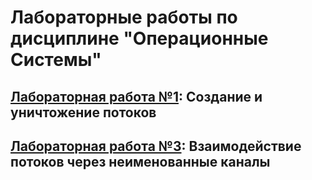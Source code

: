 # Лабораторные работы по дисциплине "Операционные Системы"


## [Лабораторная работа №1](https://github.com/Xofrio/OSlabs/tree/main/lab1): Создание и уничтожение потоков


## [Лабораторная работа №3](https://github.com/Xofrio/OSlabs/tree/main/lab3): Взаимодействие потоков через неименованные каналы

